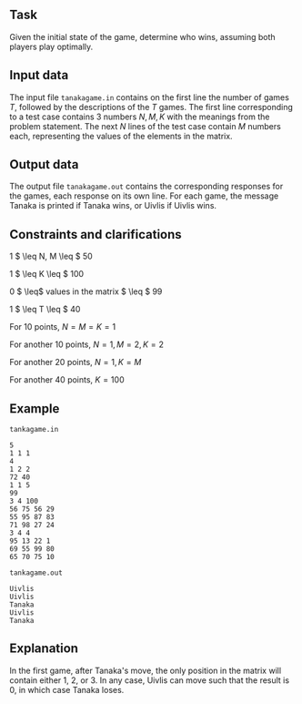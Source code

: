 ## Task
Given the initial state of the game, determine who wins, assuming both players play optimally.

## Input data

The input file `tanakagame.in` contains on the first line the number of games $T$, followed by the descriptions of the $T$ games. The first line corresponding to a test case contains 3 numbers $N, M, K$ with the meanings from the problem statement. The next $N$ lines of the test case contain $M$ numbers each, representing the values of the elements in the matrix.

## Output data

The output file `tanakagame.out` contains the corresponding responses for the games, each response on its own line. For each game, the message Tanaka is printed if Tanaka wins, or Uivlis if Uivlis wins.

## Constraints and clarifications

1 $ \leq N, M \leq $ 50

1 $ \leq K \leq $ 100

0 $ \leq$ values in the matrix $ \leq $ 99

1 $ \leq T \leq $ 40

For 10 points, $N = M = K = 1$

For another 10 points, $N = 1, M = 2, K = 2$

For another 20 points, $N = 1, K = M$

For another 40 points, $K = 100$

## Example

`tankagame.in`
```
5
1 1 1
4
1 2 2
72 40
1 1 5
99
3 4 100
56 75 56 29
55 95 87 83
71 98 27 24
3 4 4
95 13 22 1
69 55 99 80
65 70 75 10
```

`tankagame.out`
```
Uivlis
Uivlis
Tanaka
Uivlis
Tanaka
```

## Explanation

In the first game, after Tanaka's move, the only position in the matrix will contain either $1$, $2$, or $3$. In any case, Uivlis can move such that the result is $0$, in which case Tanaka loses.